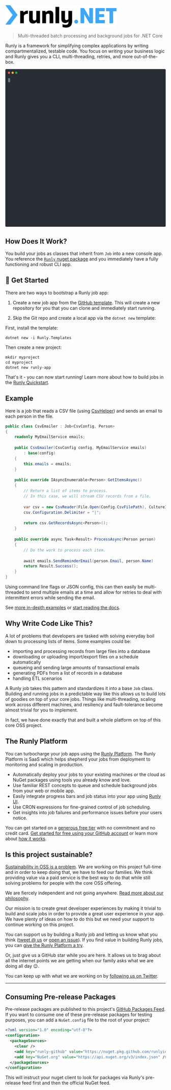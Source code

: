 <img src="logo.svg" width="350" alt="Runly.NET" />

> Multi-threaded batch processing and background jobs for .NET Core

Runly is a framework for simplifying complex applications by writing compartmentalized, testable code. You focus on writing your business logic and Runly gives you a CLI, multi-threading, retries, and more out-of-the-box.

![terminal](cli.svg)

## How Does It Work?

You build your jobs as classes that inherit from `Job` into a new console app. You reference the [`Runly` nuget package](https://www.nuget.org/packages/Runly/) and you immediately have a fully functioning and robust CLI app.

## :rocket: Get Started

There are two ways to bootstrap a Runly job app:

1. Create a new job app from the [GitHub template](https://github.com/runlyio/template-dotnet). This will create a new repository for you that you can clone and immediately start running.

2. Skip the Git repo and create a local app via the `dotnet new` template:

First, install the template:

```
dotnet new -i Runly.Templates
```

Then create a new project:

```
mkdir myproject
cd myproject
dotnet new runly-app
```

That's it - you can now start running! Learn more about how to build jobs in the [Runly Quickstart](https://www.runly.io/docs/net/start/).

## Example

Here is a job that reads a CSV file (using [CsvHelper](https://joshclose.github.io/CsvHelper/)) and sends an email to each person in the file.

```c#
public class CsvEmailer : Job<CsvConfig, Person>
{
    readonly MyEmailService emails;

    public CsvEmailer(CsvConfig config, MyEmailService emails)
        : base(config)
    {
        this.emails = emails;
    }

    public override IAsyncEnumerable<Person> GetItemsAsync()
    {
        // Return a list of items to process.
        // In this case, we will stream CSV records from a file.

        var csv = new CsvReader(File.Open(Config.CsvFilePath), CultureInfo.InvariantCulture);
        csv.Configuration.Delimiter = "|";

        return csv.GetRecordsAsync<Person>();
    }

    public override async Task<Result> ProcessAsync(Person person)
    {
        // Do the work to process each item.

        await emails.SendReminderEmail(person.Email, person.Name)
        return Result.Success();
    }
}
```

Using command line flags or JSON config, this can then easily be multi-threaded to send multiple emails at a time and allow for retries to deal with intermittent errors while sending the email.

See [more in-depth examples](./examples) or [start reading the docs](https://www.runly.io/docs/net/).

## Why Write Code Like This?

A lot of problems that developers are tasked with solving everyday boil down to processing lists of items. Some examples could be:

* importing and processing records from large files into a database
* downloading or uploading import/export files on a schedule automatically
* queueing and sending large amounts of transactional emails
* generating PDFs from a list of records in a database
* handling ETL scenarios

A Runly job takes this pattern and standardizes it into a base `Job` class. Building and running jobs in a predictable way like this allows us to build lots of goodies on top of your core jobs. Things like multi-threading, scaling work across different machines, and resiliency and fault-tolerance become almost trivial for you to implement.

In fact, we have done exactly that and built a whole platform on top of this core OSS project.

## The Runly Platform

You can turbocharge your job apps using the [Runly Platform](https://www.runly.io/platform/). The Runly Platform is SaaS which helps shepherd your jobs from deployment to monitoring and scaling in production.

* Automatically deploy your jobs to your existing machines or the cloud as NuGet packages using tools you already know and love.
* Use familiar REST concepts to queue and schedule background jobs from your web or mobile app.
* Easily integrate progress bars and job status into your app using [Runly UI](https://www.runly.io/ui/).
* Use CRON expressions for fine-grained control of job scheduling.
* Get insights into job failures and performance issues before your users notice.

You can get started on a [generous free tier](https://www.runly.io/pricing/) with no commitment and no credit card. [Get started for free using your GitHub account](https://www.runly.io/dashboard/) or learn more about [how it works](https://www.runly.io/docs/platform/).

## Is this project sustainable?

[Sustainability in OSS is a problem](https://twitter.com/UdiDahan/status/1282925432166285312). We are working on this project full-time and in order to keep doing that, we have to feed our families. We think providing value via a paid service is the best way to do that while still solving problems for people with the core OSS offering.

We are fiercely independent and not going anywhere. [Read more about our philosophy](https://www.runly.io/about/).

Our mission is to create great developer experiences by making it trivial to build and scale jobs in order to provide a great user experience in your app. We have plenty of ideas on how to do this but we need your support to continue working on this project.

You can support us by building a Runly job and letting us know what you think ([tweet @ us](https://twitter.com/runlyio) or [open an issue](https://github.com/runlyio/core-dotnet/issues/new)). If you find value in building Runly jobs, you can [give the Runly Platform a try](https://www.runly.io/platform/).

Or, just give us a GitHub star while you are here. It allows us to brag about all the internet points we are getting when our family asks what we are doing all day :wink:.

You can keep up with what we are working on by [following us on Twitter](https://twitter.com/runlyio).

--------------------------------------------------------

## Consuming Pre-release Packages

Pre-release packages are published to this project's [GitHub Packages Feed](https://github.com/runlyio/core-dotnet/packages). If you want to consume one of these pre-release packages for testing purposes, you can add a `NuGet.config` file to the root of your project:

```xml
<?xml version="1.0" encoding="utf-8"?>
<configuration>
  <packageSources>
    <clear />
    <add key="runly-github" value="https://nuget.pkg.github.com/runlyio/index.json" />
    <add key="NuGet.org" value="https://api.nuget.org/v3/index.json" />
  </packageSources>
</configuration>
```

This will instruct your nuget client to look for packages via Runly's pre-release feed first and then the official NuGet feed.
